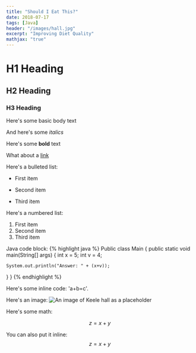 ```yaml
---
title: "Should I Eat This?"
date: 2018-07-17
tags: [Java]
header: "/images/hall.jpg"
excerpt: "Improving Diet Quality"
mathjax: "true"
---
```


# H1 Heading

## H2 Heading

### H3 Heading

Here's some basic body text

And here's some *italics*

Here's some **bold** text

What about a [link](https://github.com/connorbridle)

Here's a bulleted list:
* First item
+ Second item
- Third item

Here's a numbered list:
1. First item
2. Second item
3. Third item

Java code block:
{% highlight java %}
Public class Main {
  public static void main(String[] args) {
    int x = 5;
    int v = 4;

    System.out.println("Answer: " + (x+v));
  }
}
{% endhighlight %}

Here's some inline code: 'a+b=c'.

Here's an image:
<img src="{{ site.url }}{{  site.baseurl }}images/hall.jpg" alt="An image of Keele hall as a placeholder">

Here's some math:

$$z=x+y$$

You can also put it inline: $$z=x+y$$
